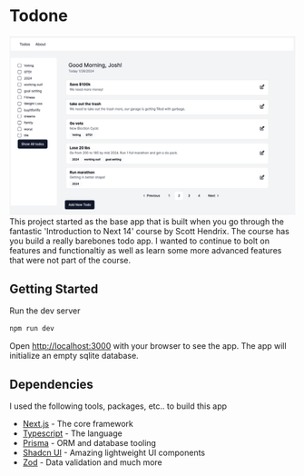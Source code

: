 # Todone

![example image](https://github.com/joshhartwig/todone/blob/84292a96197a891a34062fddfea128d760b14d85/images/todone.png)
This project started as the base app that is built when you go through the fantastic 'Introduction to Next 14' course by Scott Hendrix. The course has you build a really barebones todo app. I wanted to continue to bolt on features and functionaltiy as well as learn some more advanced features that were not part of the course.

## Getting Started

Run the dev server

```bash
npm run dev
```

Open [http://localhost:3000](http://localhost:3000) with your browser to see the app. The app will initialize an empty sqlite database. 

## Dependencies

I used the following tools, packages, etc.. to build this app

- [Next.js](https://nextjs.org/) - The core framework
- [Typescript](https://typescript.org) - The language
- [Prisma](https://nextjs.org/learn) - ORM and database tooling
- [Shadcn UI](https://nextjs.org/learn) - Amazing lightweight UI components
- [Zod](https://nextjs.org/learn) - Data validation and much more